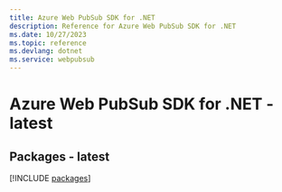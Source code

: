 ```yaml
---
title: Azure Web PubSub SDK for .NET
description: Reference for Azure Web PubSub SDK for .NET
ms.date: 10/27/2023
ms.topic: reference
ms.devlang: dotnet
ms.service: webpubsub
---
```

# Azure Web PubSub SDK for .NET - latest
## Packages - latest
[!INCLUDE [packages](web-pubsub-index.md)]